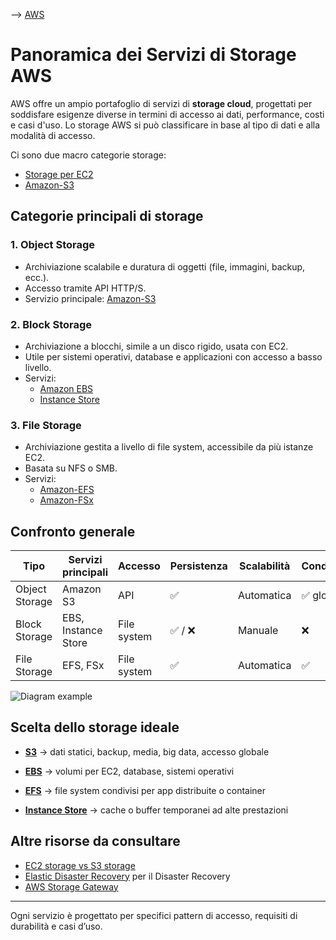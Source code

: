 --> [AWS](00-Intro/AWS.md)
# Panoramica dei Servizi di Storage AWS

AWS offre un ampio portafoglio di servizi di **storage cloud**, progettati per soddisfare esigenze diverse in termini di accesso ai dati, performance, costi e casi d'uso. Lo storage AWS si può classificare in base al tipo di dati e alla modalità di accesso.

Ci sono due macro categorie storage:
- [Storage per EC2](02-Storage-services/EC2-Storage.md)
- [Amazon-S3](02-Storage-services/Amazon-S3.md)

## Categorie principali di storage

### 1. **Object Storage**

- Archiviazione scalabile e duratura di oggetti (file, immagini, backup, ecc.).
- Accesso tramite API HTTP/S.
- Servizio principale: [Amazon-S3](02-Storage-services/Amazon-S3.md)

### 2. **Block Storage**

- Archiviazione a blocchi, simile a un disco rigido, usata con EC2.
- Utile per sistemi operativi, database e applicazioni con accesso a basso livello.
- Servizi:
    - [Amazon EBS](02-Storage-services/Amazon-EBS.md)    
    - [Instance Store](02-Storage-services/Instance-Store.md)

### 3. **File Storage**

- Archiviazione gestita a livello di file system, accessibile da più istanze EC2.
- Basata su NFS o SMB.
- Servizi:
    - [Amazon-EFS](02-Storage-services/Amazon-EFS.md)
    - [Amazon-FSx](02-Storage-services/Amazon-FSx.md)

## Confronto generale

|Tipo|Servizi principali|Accesso|Persistenza|Scalabilità|Condivisione|
|---|---|---|---|---|---|
|Object Storage|Amazon S3|API|✅|Automatica|✅ globale|
|Block Storage|EBS, Instance Store|File system|✅ / ❌|Manuale|❌|
|File Storage|EFS, FSx|File system|✅|Automatica|✅|

![Diagram example](example.png)

## Scelta dello storage ideale

- **[S3](02-Storage-services/Amazon-S3.md)** → dati statici, backup, media, big data, accesso globale
    
- **[EBS](02-Storage-services/Amazon-EBS.md)** → volumi per EC2, database, sistemi operativi
    
- **[EFS](02-Storage-services/Amazon-EFS.md)** → file system condivisi per app distribuite o container
    
- **[Instance Store](02-Storage-services/Instance-Store.md)** → cache o buffer temporanei ad alte prestazioni
    

## Altre risorse da consultare

-  [EC2 storage vs S3 storage](02-Storage-services/EC2-storage-vs-S3-storage.md)
-  [Elastic Disaster Recovery](02-Storage-services/Elastic-Disaster-Recovery.md) per il Disaster Recovery
-  [AWS Storage Gateway](02-Storage-services/AWS-Storage-Gateway.md)

---

Ogni servizio è progettato per specifici pattern di accesso, requisiti di durabilità e casi d’uso.